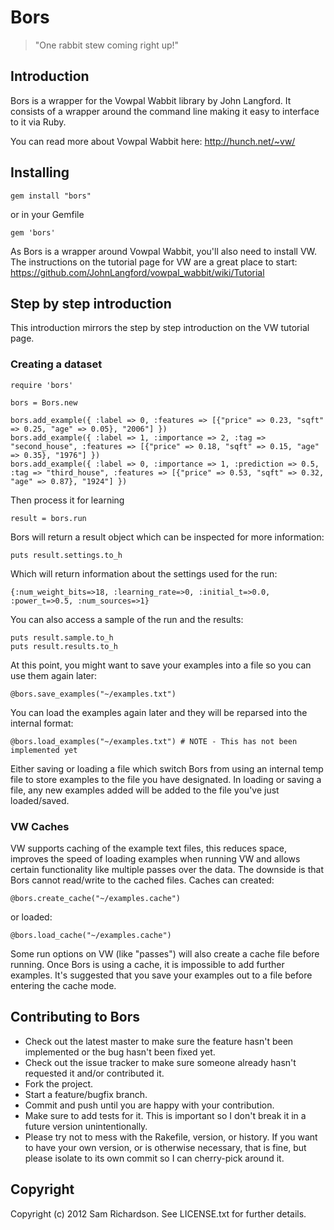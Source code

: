 # Bors

> "One rabbit stew coming right up!"

## Introduction

Bors is a wrapper for the Vowpal Wabbit library by John Langford. It consists of a wrapper around the command line making it easy to interface to it via Ruby.

You can read more about Vowpal Wabbit here: http://hunch.net/~vw/

## Installing

	gem install "bors"

or in your Gemfile

	gem 'bors'

As Bors is a wrapper around Vowpal Wabbit, you'll also need to install VW. The instructions on the tutorial page for VW are a great place to start: https://github.com/JohnLangford/vowpal_wabbit/wiki/Tutorial

## Step by step introduction

This introduction mirrors the step by step introduction on the VW tutorial page.

### Creating a dataset

	require 'bors'

	bors = Bors.new

	bors.add_example({ :label => 0, :features => [{"price" => 0.23, "sqft" => 0.25, "age" => 0.05}, "2006"] })
	bors.add_example({ :label => 1, :importance => 2, :tag => "second_house", :features => [{"price" => 0.18, "sqft" => 0.15, "age" => 0.35}, "1976"] })
	bors.add_example({ :label => 0, :importance => 1, :prediction => 0.5, :tag => "third_house", :features => [{"price" => 0.53, "sqft" => 0.32, "age" => 0.87}, "1924"] })

Then process it for learning

	result = bors.run

Bors will return a result object which can be inspected for more information:

	puts result.settings.to_h

Which will return information about the settings used for the run:

	{:num_weight_bits=>18, :learning_rate=>0, :initial_t=>0.0, :power_t=>0.5, :num_sources=>1}

You can also access a sample of the run and the results:

	puts result.sample.to_h
	puts result.results.to_h	

At this point, you might want to save your examples into a file so you can use them again later:

	@bors.save_examples("~/examples.txt")

You can load the examples again later and they will be reparsed into the internal format:

	@bors.load_examples("~/examples.txt") # NOTE - This has not been implemented yet

Either saving or loading a file which switch Bors from using an internal temp file to store examples to the file you have designated. In loading or saving a file, any new examples added will be added to the file you've just loaded/saved.

### VW Caches

VW supports caching of the example text files, this reduces space, improves the speed of loading examples when running VW and allows certain functionality like multiple passes over the data. The downside is that Bors cannot read/write to the cached files. Caches can created:

	@bors.create_cache("~/examples.cache")

or loaded:

	@bors.load_cache("~/examples.cache")

Some run options on VW (like "passes") will also create a cache file before running. Once Bors is using a cache, it is impossible to add further examples. It's suggested that you save your examples out to a file before entering the cache mode.

## Contributing to Bors
 
* Check out the latest master to make sure the feature hasn't been implemented or the bug hasn't been fixed yet.
* Check out the issue tracker to make sure someone already hasn't requested it and/or contributed it.
* Fork the project.
* Start a feature/bugfix branch.
* Commit and push until you are happy with your contribution.
* Make sure to add tests for it. This is important so I don't break it in a future version unintentionally.
* Please try not to mess with the Rakefile, version, or history. If you want to have your own version, or is otherwise necessary, that is fine, but please isolate to its own commit so I can cherry-pick around it.

## Copyright

Copyright (c) 2012 Sam Richardson. See LICENSE.txt for
further details.